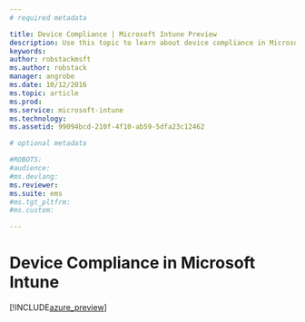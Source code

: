 ```yaml
---
# required metadata

title: Device Compliance | Microsoft Intune Preview
description: Use this topic to learn about device compliance in Microsoft Intune
keywords:
author: robstackmsftms.author: robstack
manager: angrobe
ms.date: 10/12/2016
ms.topic: article
ms.prod:
ms.service: microsoft-intune
ms.technology:
ms.assetid: 99094bcd-210f-4f10-ab59-5dfa23c12462

# optional metadata

#ROBOTS:
#audience:
#ms.devlang:
ms.reviewer: 
ms.suite: ems
#ms.tgt_pltfrm:
#ms.custom:

---
```


# Device Compliance in Microsoft Intune


[!INCLUDE[azure_preview](../includes/azure_preview.md)]